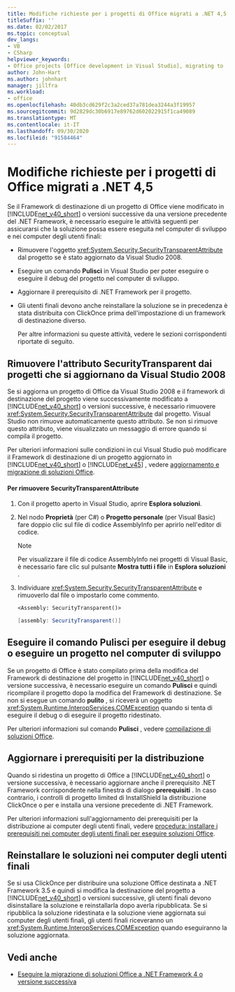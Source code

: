 ```yaml
---
title: Modifiche richieste per i progetti di Office migrati a .NET 4,5
titleSuffix: ''
ms.date: 02/02/2017
ms.topic: conceptual
dev_langs:
- VB
- CSharp
helpviewer_keywords:
- Office projects [Office development in Visual Studio], migrating to .NET Framework 4
author: John-Hart
ms.author: johnhart
manager: jillfra
ms.workload:
- office
ms.openlocfilehash: 40db3cd629f2c3a2ced37a781dea3244a3f19957
ms.sourcegitcommit: 9d2829dc30b6917e89762d602022915f1ca49089
ms.translationtype: MT
ms.contentlocale: it-IT
ms.lasthandoff: 09/30/2020
ms.locfileid: "91584464"
---
```

# <a name="changes-required-for-office-projects-migrated-to-net-45"></a>Modifiche richieste per i progetti di Office migrati a .NET 4,5

  Se il Framework di destinazione di un progetto di Office viene modificato in [!INCLUDE[net_v40_short](../sharepoint/includes/net-v40-short-md.md)] o versioni successive da una versione precedente del .NET Framework, è necessario eseguire le attività seguenti per assicurarsi che la soluzione possa essere eseguita nel computer di sviluppo e nei computer degli utenti finali:

- Rimuovere l'oggetto <xref:System.Security.SecurityTransparentAttribute> dal progetto se è stato aggiornato da Visual Studio 2008.

- Eseguire un comando **Pulisci** in Visual Studio per poter eseguire o eseguire il debug del progetto nel computer di sviluppo.

- Aggiornare il prerequisito di .NET Framework per il progetto.

- Gli utenti finali devono anche reinstallare la soluzione se in precedenza è stata distribuita con ClickOnce prima dell'impostazione di un framework di destinazione diverso.

  Per altre informazioni su queste attività, vedere le sezioni corrispondenti riportate di seguito.

## <a name="remove-the-securitytransparent-attribute-from-projects-that-you-upgrade-from-visual-studio-2008"></a>Rimuovere l'attributo SecurityTransparent dai progetti che si aggiornano da Visual Studio 2008
 Se si aggiorna un progetto di Office da Visual Studio 2008 e il framework di destinazione del progetto viene successivamente modificato a [!INCLUDE[net_v40_short](../sharepoint/includes/net-v40-short-md.md)] o versioni successive, è necessario rimuovere <xref:System.Security.SecurityTransparentAttribute> dal progetto. Visual Studio non rimuove automaticamente questo attributo. Se non si rimuove questo attributo, viene visualizzato un messaggio di errore quando si compila il progetto.

 Per ulteriori informazioni sulle condizioni in cui Visual Studio può modificare il Framework di destinazione di un progetto aggiornato in [!INCLUDE[net_v40_short](../sharepoint/includes/net-v40-short-md.md)] o [!INCLUDE[net_v45](../vsto/includes/net-v45-md.md)] , vedere [aggiornamento e migrazione di soluzioni Office](../vsto/upgrading-and-migrating-office-solutions.md).

#### <a name="to-remove-the-securitytransparentattribute"></a>Per rimuovere SecurityTransparentAttribute

1. Con il progetto aperto in Visual Studio, aprire **Esplora soluzioni**.

2. Nel nodo **Proprietà** (per C#) o **Progetto personale** (per Visual Basic) fare doppio clic sul file di codice AssemblyInfo per aprirlo nell'editor di codice.

    > [!NOTE]
    > Per visualizzare il file di codice AssemblyInfo nei progetti di Visual Basic, è necessario fare clic sul pulsante **Mostra tutti i file** in **Esplora soluzioni** .

3. Individuare <xref:System.Security.SecurityTransparentAttribute> e rimuoverlo dal file o impostarlo come commento.

    ```vb
    <Assembly: SecurityTransparent()>
    ```

    ```csharp
    [assembly: SecurityTransparent()]
    ```

## <a name="perform-the-clean-command-to-debug-or-run-a-project-on-the-development-computer"></a>Eseguire il comando Pulisci per eseguire il debug o eseguire un progetto nel computer di sviluppo
 Se un progetto di Office è stato compilato prima della modifica del Framework di destinazione del progetto in [!INCLUDE[net_v40_short](../sharepoint/includes/net-v40-short-md.md)] o versione successiva, è necessario eseguire un comando **Pulisci** e quindi ricompilare il progetto dopo la modifica del Framework di destinazione. Se non si esegue un comando **pulito** , si riceverà un oggetto <xref:System.Runtime.InteropServices.COMException> quando si tenta di eseguire il debug o di eseguire il progetto ridestinato.

 Per ulteriori informazioni sul comando **Pulisci** , vedere [compilazione di soluzioni Office](../vsto/building-office-solutions.md).

## <a name="update-the-prerequisites-for-deployment"></a>Aggiornare i prerequisiti per la distribuzione
 Quando si ridestina un progetto di Office a [!INCLUDE[net_v40_short](../sharepoint/includes/net-v40-short-md.md)] o versione successiva, è necessario aggiornare anche il prerequisito .NET Framework corrispondente nella finestra di dialogo **prerequisiti** . In caso contrario, i controlli di progetto limited di InstallShield la distribuzione ClickOnce o per e installa una versione precedente di .NET Framework.

 Per ulteriori informazioni sull'aggiornamento dei prerequisiti per la distribuzione ai computer degli utenti finali, vedere [procedura: installare i prerequisiti nei computer degli utenti finali per eseguire soluzioni Office](/previous-versions/bb608608(v=vs.110)).

## <a name="reinstall-solutions-on-end-user-computers"></a>Reinstallare le soluzioni nei computer degli utenti finali
 Se si usa ClickOnce per distribuire una soluzione Office destinata a .NET Framework 3.5 e quindi si modifica la destinazione del progetto a [!INCLUDE[net_v40_short](../sharepoint/includes/net-v40-short-md.md)] o versioni successive, gli utenti finali devono disinstallare la soluzione e reinstallarla dopo averla ripubblicata. Se si ripubblica la soluzione ridestinata e la soluzione viene aggiornata sui computer degli utenti finali, gli utenti finali riceveranno un <xref:System.Runtime.InteropServices.COMException> quando eseguiranno la soluzione aggiornata.

## <a name="see-also"></a>Vedi anche
- [Eseguire la migrazione di soluzioni Office a .NET Framework 4 o versione successiva](../vsto/migrating-office-solutions-to-the-dotnet-framework-4-or-later.md)